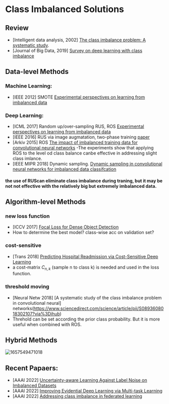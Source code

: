 # Class Imbalanced Solutions

## Review
- [Intelligent data analysis, 2002] [The class imbalance problem: A systematic study](https://content.iospress.com/download/intelligent-data-analysis/ida00103?id=intelligent-data-analysis%2Fida00103).
- [Journal of Big Data, 2019] [Survey on deep learning with class imbalance](https://link.springer.com/content/pdf/10.1186/s40537-019-0192-5.pdf)
         
         
## Data-level Methods
   ### Machine Learning: 
   - [IEEE 2012] SMOTE [Experimental perspectives on learning from imbalanced data](https://ieeexplore.ieee.org/xpl/RecentIssue.jsp?punumber=3477)
   ### Deep Learning: 
   - [ICML 2017] Random up/over-sampling RUS, ROS [Experimental perspectives on learning from imbalanced data](https://dl.acm.org/doi/abs/10.1145/1273496.1273614)
   - [IEEE 2016] RUS via image augmatation, two-phase training [paper](https://www.diva-portal.org/smash/get/diva2:811111/FULLTEXT01.pdf)
   - [Arkiv 2015] ROS [The impact of imbalanced training data for convolutional neural networks](https://www.diva-portal.org/smash/get/diva2:811111/FULLTEXT01.pdf)
      -The experiments show that applying ROS to the level od class balance canbe effective in addressing slight class imlance.
   - [IEEE MIPR 2018] Dynamic sampling. [Dynamic sampling in convolutional neural networks for imbalanced data classifcation](https://ieeexplore.ieee.org/document/8396983)
   #### the use of RUScan eliminate class imbalance during traning, but it may be not not effective with the relatively big but extremely imbalanced data. 


## Algorithm-level Methods
  ### new loss function
  - [ICCV 2017]  [Focal Loss for Dense Object Detection](https://openaccess.thecvf.com/content_ICCV_2017/papers/Lin_Focal_Loss_for_ICCV_2017_paper.pdf)
  - How to determine the best model? class-wise acc on validation set?
  ### cost-sensitive
   - [Trans 2018]  [Predicting Hospital Readmission via Cost-Sensitive Deep Learning](https://ieeexplore.ieee.org/stamp/stamp.jsp?tp=&arnumber=8338085&tag=1)
   - a cost-matrix $C_{n,k}$ (sample n to class k) is needed and used in the loss function. 
  ### threshold moving 
   - [Neural Netw 2018] [A systematic study of the class imbalance problem in convolutional neural] networks(https://www.sciencedirect.com/science/article/pii/S0893608018302107?via%3Dihub)
- Threhold can be set according the prior class probability. But it is more useful when combined with ROS.

## Hybrid Methods

![1657549471018](https://user-images.githubusercontent.com/26398708/178287065-2a84dc8e-c937-42dd-9e86-04225850592e.png)


## Recent Papaers:
- [AAAI 2022] [Uncertainty-aware Learning Against Label Noise on Imbalanced Datasets](https://www.aaai.org/AAAI22Papers/AAAI-5530.HuangY.pdf)
- [AAAI 2022] [Improving Evidential Deep Learning via Multi-task Learning](https://www.aaai.org/AAAI22Papers/AAAI-2489.OhD.pdf)
- [AAAI 2022] [Addressing class imbalance in federated learning](https://ojs.aaai.org/index.php/AAAI/article/view/17219)


